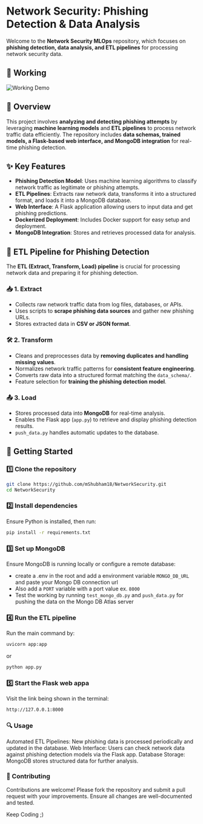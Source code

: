 # Network Security: Phishing Detection & Data Analysis

Welcome to the **Network Security MLOps** repository, which focuses on **phishing detection, data analysis, and ETL pipelines** for processing network security data.

## 📱 Working
![Working Demo](Resources/working.gif)


## 📌 Overview  

This project involves **analyzing and detecting phishing attempts** by leveraging **machine learning models** and **ETL pipelines** to process network traffic data efficiently. The repository includes **data schemas, trained models, a Flask-based web interface, and MongoDB integration** for real-time phishing detection.

## ✨ Key Features  

- **Phishing Detection Model**: Uses machine learning algorithms to classify network traffic as legitimate or phishing attempts.  
- **ETL Pipelines**: Extracts raw network data, transforms it into a structured format, and loads it into a MongoDB database.  
- **Web Interface**: A Flask application allowing users to input data and get phishing predictions.  
- **Dockerized Deployment**: Includes Docker support for easy setup and deployment.  
- **MongoDB Integration**: Stores and retrieves processed data for analysis.  

## 🔄 ETL Pipeline for Phishing Detection  

The **ETL (Extract, Transform, Load) pipeline** is crucial for processing network data and preparing it for phishing detection.

### 📥 1. Extract  
- Collects raw network traffic data from log files, databases, or APIs.  
- Uses scripts to **scrape phishing data sources** and gather new phishing URLs.  
- Stores extracted data in **CSV or JSON format**.  

### 🛠️ 2. Transform  
- Cleans and preprocesses data by **removing duplicates and handling missing values**.  
- Normalizes network traffic patterns for **consistent feature engineering**.  
- Converts raw data into a structured format matching the `data_schema/`.  
- Feature selection for **training the phishing detection model**.  

### 📤 3. Load  
- Stores processed data into **MongoDB** for real-time analysis.  
- Enables the Flask app (`app.py`) to retrieve and display phishing detection results.  
- `push_data.py` handles automatic updates to the database.  


## 🚀 Getting Started  

### 1️⃣ Clone the repository  
```bash
git clone https://github.com/mShubham18/NetworkSecurity.git
cd NetworkSecurity
```

### 2️⃣ Install dependencies
Ensure Python is installed, then run:
```bash
pip install -r requirements.txt
```
### 3️⃣ Set up MongoDB
Ensure MongoDB is running locally or configure a remote database: 
- create a .env in the root and add a environment variable `MONGO_DB_URL` and paste your Mongo DB connection url
- Also add a `PORT` variable with a port value ex. `8000`
- Test the working by running `test_mongo_db.py` and `push_data.py` for pushing the data on the Mongo DB Atlas server

### 4️⃣ Run the ETL pipeline
Run the main command by:
```bash
uvicorn app:app
```
or
```bash
python app.py
```

### 5️⃣ Start the Flask web appa

Visit the link being shown in the terminal:
```bash
http://127.0.0.1:8000
```

### 🔍 Usage
Automated ETL Pipelines: New phishing data is processed periodically and updated in the database.
Web Interface: Users can check network data against phishing detection models via the Flask app.
Database Storage: MongoDB stores structured data for further analysis.

### 🤝 Contributing
Contributions are welcome! Please fork the repository and submit a pull request with your improvements. Ensure all changes are well-documented and tested.

Keep Coding ;)